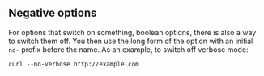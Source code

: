 ## Negative options

For options that switch on something, boolean options, there is also a way to
switch them off. You then use the long form of the option with an initial
`no-` prefix before the name. As an example, to switch off verbose mode:

    curl --no-verbose http://example.com
